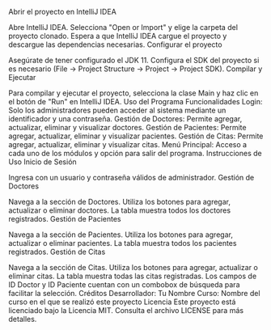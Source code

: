 Abrir el proyecto en IntelliJ IDEA

Abre IntelliJ IDEA.
Selecciona "Open or Import" y elige la carpeta del proyecto clonado.
Espera a que IntelliJ IDEA cargue el proyecto y descargue las dependencias necesarias.
Configurar el proyecto

Asegúrate de tener configurado el JDK 11.
Configura el SDK del proyecto si es necesario (File -> Project Structure -> Project -> Project SDK).
Compilar y Ejecutar

Para compilar y ejecutar el proyecto, selecciona la clase Main y haz clic en el botón de "Run" en IntelliJ IDEA.
Uso del Programa
Funcionalidades
Login: Solo los administradores pueden acceder al sistema mediante un identificador y una contraseña.
Gestión de Doctores: Permite agregar, actualizar, eliminar y visualizar doctores.
Gestión de Pacientes: Permite agregar, actualizar, eliminar y visualizar pacientes.
Gestión de Citas: Permite agregar, actualizar, eliminar y visualizar citas.
Menú Principal: Acceso a cada uno de los módulos y opción para salir del programa.
Instrucciones de Uso
Inicio de Sesión

Ingresa con un usuario y contraseña válidos de administrador.
Gestión de Doctores

Navega a la sección de Doctores.
Utiliza los botones para agregar, actualizar o eliminar doctores.
La tabla muestra todos los doctores registrados.
Gestión de Pacientes

Navega a la sección de Pacientes.
Utiliza los botones para agregar, actualizar o eliminar pacientes.
La tabla muestra todos los pacientes registrados.
Gestión de Citas

Navega a la sección de Citas.
Utiliza los botones para agregar, actualizar o eliminar citas.
La tabla muestra todas las citas registradas.
Los campos de ID Doctor y ID Paciente cuentan con un combobox de búsqueda para facilitar la selección.
Créditos
Desarrollador: Tu Nombre
Curso: Nombre del curso en el que se realizó este proyecto
Licencia
Este proyecto está licenciado bajo la Licencia MIT. Consulta el archivo LICENSE para más detalles.